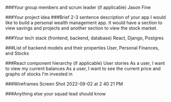 ###Your group members and scrum leader (if applicable)
Jason Fine

###Your project idea
###Brief 2-3 sentence description of your app
I would like to build a personal wealth management app. It would have a section to view savings and projects and another section to view the stock market.

###Your tech stack (frontend, backend, database)
React, Django, Postgres

###List of backend models and their properties
User, Personal Finances, and Stocks

###React component hierarchy (if applicable)
User stories
As a user, I want to view my current balances
As a user, I want to see the current price and graphs of stocks I'm invested in

###Wireframes
Screen Shot 2022-09-02 at 2 40 21 PM

###Anything else your squad lead should know
